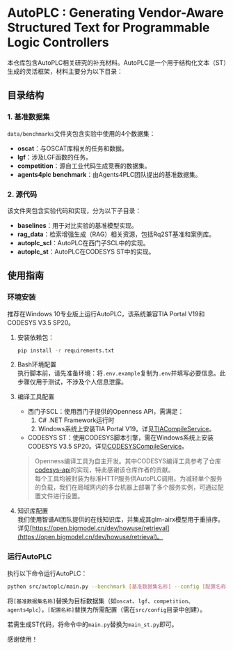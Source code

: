 # AutoPLC : Generating Vendor-Aware Structured Text for Programmable Logic Controllers

本仓库包含AutoPLC相关研究的补充材料。AutoPLC是一个用于结构化文本（ST）生成的灵活框架，材料主要分为以下目录：


## 目录结构

### 1. 基准数据集
`data/benchmarks`文件夹包含实验中使用的4个数据集：
- **oscat**：与OSCAT库相关的任务和数据。
- **lgf**：涉及LGF函数的任务。
- **competition**：源自工业代码生成竞赛的数据集。
- **agents4plc benchmark**：由Agents4PLC团队提出的基准数据集。


### 2. 源代码
该文件夹包含实验代码和实现，分为以下子目录：
- **baselines**：用于对比实验的基准模型实现。
- **rag_data**：检索增强生成（RAG）相关资源，包括Rq2ST基准和案例库。
- **autoplc_scl**：AutoPLC在西门子SCL中的实现。
- **autoplc_st**：AutoPLC在CODESYS ST中的实现。


## 使用指南

### 环境安装

推荐在Windows 10专业版上运行AutoPLC，该系统兼容TIA Portal V19和CODESYS V3.5 SP20。

1. 安装依赖包：
   ```bash
   pip install -r requirements.txt
   ```

2. Bash环境配置  
   执行脚本前，请先准备环境：将`.env.example`复制为`.env`并填写必要信息。此步骤仅用于测试，不涉及个人信息泄露。

3. 编译工具配置  
   - 西门子SCL：使用西门子提供的Openness API，需满足：  
     1) C# .NET Framework运行时  
     2) Windows系统上安装TIA Portal V19。详见[TIACompileService](https://github.com/cangkui/TIACompileService)。  
   - CODESYS ST：使用CODESYS脚本引擎，需在Windows系统上安装CODESYS V3.5 SP20。详见[CODESYSCompileService](https://github.com/cangkui/CODESYSCompileService)。  

   > Openness编译工具为自主开发。其中CODESYS编译工具参考了仓库[codesys-api](https://github.com/johannesPettersson80/codesys-api)的实现，特此感谢该仓库作者的贡献。  
   > 每个工具均被封装为标准HTTP服务供AutoPLC调用。为减轻单个服务的负载，我们在局域网内的多台机器上部署了多个服务实例，可通过配置文件进行设置。

4. 知识库配置  
   我们使用智谱AI团队提供的在线知识库，并集成其glm-airx模型用于重排序。详见[https://open.bigmodel.cn/dev/howuse/retrieval](https://open.bigmodel.cn/dev/howuse/retrieval)。


### 运行AutoPLC

执行以下命令运行AutoPLC：
```bash
python src/autoplc/main.py --benchmark [基准数据集名称] --config [配置名称，与配置文件名一致]
```

将`[基准数据集名称]`替换为目标数据集（如`oscat`、`lgf`、`competition`、`agents4plc`），`[配置名称]`替换为所需配置（需在`src/config`目录中创建）。

若需生成ST代码，将命令中的`main.py`替换为`main_st.py`即可。


感谢使用！